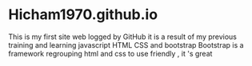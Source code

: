 # Hicham1970.github.io
This is my first site web logged by GitHub 
it is a result of my previous training and learning javascript HTML CSS and bootstrap 
Bootstrap is a framework regrouping html and css to use friendly , it 's great
